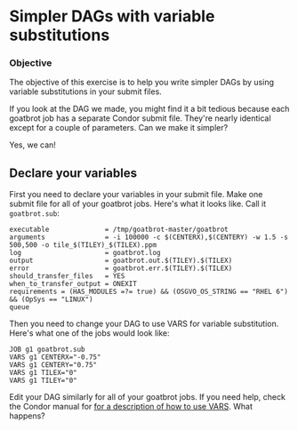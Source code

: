 # Simpler DAGs with variable substitutions

### Objective
The objective of this exercise is to help you write simpler DAGs by using variable substitutions in your submit files.

If you look at the DAG we made, you might find it a bit tedious because each goatbrot job has a separate Condor submit file. They're nearly identical except for a couple of parameters. Can we make it simpler?

Yes, we can!

## Declare your variables

First you need to declare your variables in your submit file. Make one submit file for all of your goatbrot jobs. Here's what it looks like. Call it `goatbrot.sub`:

```
executable              = /tmp/goatbrot-master/goatbrot
arguments               = -i 100000 -c $(CENTERX),$(CENTERY) -w 1.5 -s 500,500 -o tile_$(TILEY)_$(TILEX).ppm
log                     = goatbrot.log
output                  = goatbrot.out.$(TILEY).$(TILEX)
error                   = goatbrot.err.$(TILEY).$(TILEX)
should_transfer_files   = YES
when_to_transfer_output = ONEXIT
requirements = (HAS_MODULES =?= true) && (OSGVO_OS_STRING == "RHEL 6") && (OpSys == "LINUX")
queue
```

Then you need to change your DAG to use VARS for variable substitution. Here's what one of the jobs would look like:

```
JOB g1 goatbrot.sub
VARS g1 CENTERX="-0.75"
VARS g1 CENTERY="0.75"
VARS g1 TILEX="0"
VARS g1 TILEY="0"
```

Edit your DAG similarly for all of your goatbrot jobs. If you need help, check the Condor manual for [for a description of how to use VARS](http://www.cs.wisc.edu/condor/manual/v8.6/2_10DAGMan_Applications.html#4635). What happens?
